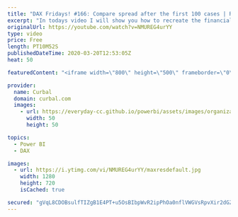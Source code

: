 ```yaml
---
title: "DAX Fridays! #166: Compare spread after the first 100 cases | Recreating the Financial Times Graph"
excerpt: "In todays video I will show you how to recreate the financial times graph in power bi where they compare the spread of confirmed cases after the countries hit their first 100 cases.  We will do the calculation using DAX and will plot the graph in Power BI.  Link to FT article: https://www.ft.com/content/a26fbf7e-48f8-11ea-aeb3-955839e06441"
originalUrl: https://youtube.com/watch?v=NMUREG4urYY
type: video
price: Free
length: PT10M52S
publishedDateTime: 2020-03-20T12:53:05Z
heat: 50

featuredContent: "<iframe width=\"800\" height=\"500\" frameborder=\"0\" src=\"https://www.youtube.com/embed/NMUREG4urYY\" allow=\"accelerometer; autoplay; encrypted-media; gyroscope; picture-in-picture\" allowfullscreen></iframe>"

provider:
  name: Curbal
  domain: curbal.com
  images:
    - url: https://everyday-cc.github.io/powerbi/assets/images/organizations/curbal.com-50x50.jpg
      width: 50
      height: 50

topics:
  - Power BI
  - DAX

images:
  - url: https://i.ytimg.com/vi/NMUREG4urYY/maxresdefault.jpg
    width: 1280
    height: 720
    isCached: true

secured: "gVqL8CDOBsulfTIZgB1E4PT+u5OsBIbpWvR2ipPhOa0nflVWGVsRpvXir2dGZ3LZVsjSXndbFebLlb47eyIaZvx8M3N5RyYheDyk8BXvTZre+cE9hNrNUh0vL7WzDayq5eOdAgZUp1mGAB4jF4RzzKIMmF8aY8pbgCp/ja60sjn0gUk0PlyQ4q4RsykWMms0pa0mESXR0pbmPXG4OWagqf7QXTQQhEZAYYr45RS3P4SdKJPU9Pwed1SK7rlehMZ98uj4hc19amBY9FF0LmNictdWwU3V2iNf+fixso40m7xFOP1AucJXGNhMaq3Y7tG5jCsg8hPvJ6VRNhSaLE9HDxWSr/Sl37inBvgdaDPLLdYnIcxRrZEymtG433ur4on1tbLn5iS1mA07wuQB3OJfDLsRsgVNrCSu+2pb3D1/OI8=;IcNyXAbGN9e1M/amu2+xUQ=="
---
```


